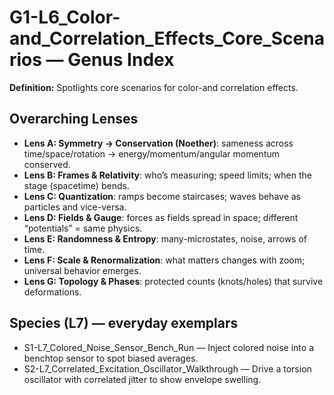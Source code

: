 # G1-L6_Color-and_Correlation_Effects_Core_Scenarios — Genus Index
**Definition:** Spotlights core scenarios for color-and correlation effects.

## Overarching Lenses

- **Lens A: Symmetry -> Conservation (Noether)**: sameness across time/space/rotation → energy/momentum/angular momentum conserved.
- **Lens B: Frames & Relativity**: who’s measuring; speed limits; when the stage (spacetime) bends.
- **Lens C: Quantization**: ramps become staircases; waves behave as particles and vice-versa.
- **Lens D: Fields & Gauge**: forces as fields spread in space; different “potentials” = same physics.
- **Lens E: Randomness & Entropy**: many-microstates, noise, arrows of time.
- **Lens F: Scale & Renormalization**: what matters changes with zoom; universal behavior emerges.
- **Lens G: Topology & Phases**: protected counts (knots/holes) that survive deformations.

## Species (L7) — everyday exemplars
- S1-L7_Colored_Noise_Sensor_Bench_Run — Inject colored noise into a benchtop sensor to spot biased averages.
- S2-L7_Correlated_Excitation_Oscillator_Walkthrough — Drive a torsion oscillator with correlated jitter to show envelope swelling.
